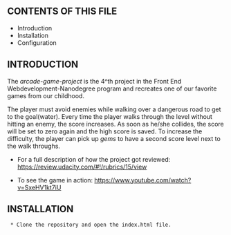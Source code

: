 CONTENTS OF THIS FILE
---------------------

 * Introduction
 * Installation
 * Configuration

 INTRODUCTION
 ------------

 The *arcade-game-project* is the 4^th project in the Front End Webdevelopment-Nanodegree program and recreates one of our favorite games from our childhood.


The player must avoid enemies while walking over a dangerous road to get to the goal(water). Every time the player walks through the level without hitting an enemy, the score increases. As soon as he/she collides, the score will be set to zero again and the high score is saved. To increase the difficulty, the player can pick up *gems* to have a second score level next to the walk throughs.

  * For a full description of how the project got reviewed:
    https://review.udacity.com/#!/rubrics/15/view

  * To see the game in action:
    https://www.youtube.com/watch?v=SxeHV1kt7iU

INSTALLATION
------------

     * Clone the repository and open the index.html file.
